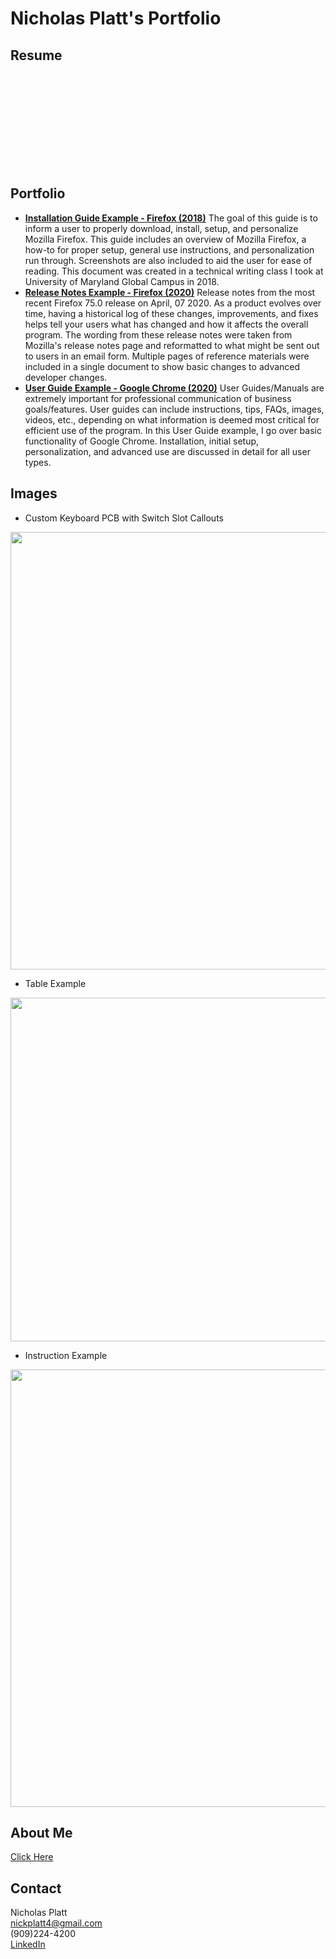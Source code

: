 # Nicholas Platt's Portfolio

## Resume
<object data="https://nicklyss.com/wp-content/uploads/2020/09/Nicholas-Platt-Resume.pdf" type="application/pdf" width="100%" height="500px">
        <embed src="https://nicklyss.com/wp-content/uploads/2020/09/Nicholas-Platt-Resume.pdf" type="application/pdf" />
    </object>

## Portfolio
* [**Installation Guide Example - Firefox (2018)**](https://nicklyss.com/wp-content/uploads/2020/04/Firefox-Instructional-Guide-Nick-Platt.pdf)  The goal of this guide is to inform a user to properly download, install, setup, and personalize Mozilla Firefox. This guide includes an overview of Mozilla Firefox, a how-to for proper setup, general use instructions, and personalization run through. Screenshots are also included to aid the user for ease of reading. This document was created in a technical writing class I took at University of Maryland Global Campus in 2018.
* [**Release Notes Example - Firefox (2020)**](https://nicklyss.com/wp-content/uploads/2020/04/Firefox-75.0-Release-Notes.pdf)  Release notes from the most recent Firefox 75.0 release on April, 07 2020. As a product evolves over time, having a historical log of these changes, improvements, and fixes helps tell your users what has changed and how it affects the overall program. The wording from these release notes were taken from Mozilla's release notes page and reformatted to what might be sent out to users in an email form. Multiple pages of reference materials were included in a single document to show basic changes to advanced developer changes.
* [**User Guide Example - Google Chrome (2020)**](https://nicklyss.com/userguide)  User Guides/Manuals are extremely important for professional communication of business goals/features. User guides can include instructions, tips, FAQs, images, videos, etc., depending on what information is deemed most critical for efficient use of the program. In this User Guide example, I go over basic functionality of Google Chrome. Installation, initial setup, personalization, and advanced use are discussed in detail for all user types.

## Images
* Custom Keyboard PCB with Switch Slot Callouts  
<img src="https://nicklyss.com/wp-content/uploads/2020/05/Keyboard-PCB.png" width="700">  

* Table Example  
<img src="https://nicklyss.com/wp-content/uploads/2020/08/table.jpg" width="550">  

* Instruction Example  
<img src="https://nicklyss.com/wp-content/uploads/2020/08/arrow.png" width="700">

## About Me
[Click Here](https://docs.nicklyss.com/about)  

## Contact
Nicholas Platt  
nickplatt4@gmail.com  
(909)224-4200  
[LinkedIn](https://www.linkedin.com/in/nicholas-platt/)